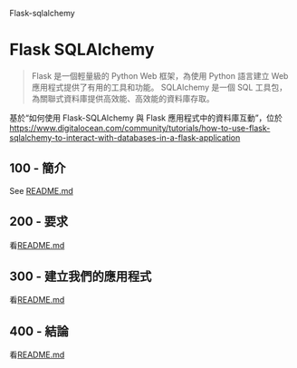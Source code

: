 Flask-sqlalchemy

# Flask SQLAlchemy

> Flask 是一個輕量級的 Python Web 框架，為使用 Python 語言建立 Web 應用程式提供了有用的工具和功能。
> SQLAlchemy 是一個 SQL 工具包，為關聯式資料庫提供高效能、高效能的資料庫存取。

基於“如何使用 Flask-SQLAlchemy 與 Flask 應用程式中的資料庫互動”，位於<https://www.digitalocean.com/community/tutorials/how-to-use-flask-sqlalchemy-to-interact-with-databases-in-a-flask-application>

## 100 - 簡介

See [README.md](./100/README.md)

## 200 - 要求

看[README.md](./200/README.md)

## 300 - 建立我們的應用程式

看[README.md](./300/README.md)

## 400 - 結論

看[README.md](./400/README.md)

